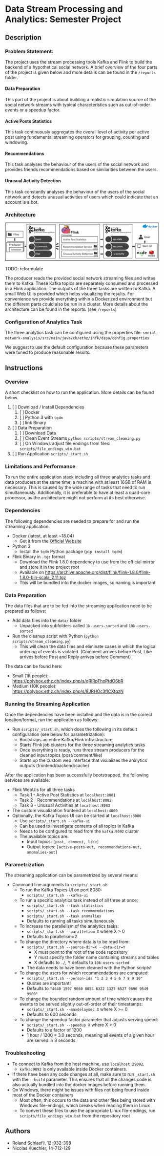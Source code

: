 # Data Stream Processing and Analytics: Semester Project

## Description
### Problem Statement:
The project uses the stream processing tools Kafka and Flink to build the backend of a hypothetical social network.
A brief overview of the four parts of the project is given below and more details can be found in the `/reports` folder.

#### Data Preparation
This part of the project is about building a realistic simulation source of the social network streams with typical characteristics such as out-of-order events or a speedup factor.

#### Active Posts Statistics
This task continuously aggregates the overall level of activity per active post using fundamental streaming operators for grouping, counting and windowing.

#### Recommendations
This task analyses the behaviour of the users of the social network and provides friends recommendations based on similarities between the users.

####  Unusual Activity Detection
This task constantly analyses the behaviour of the users of the social network and detects unusual activities of users which could indicate that an account is a bot.

### Architecture

![](reports/architecture-overview-v3.png)

TODO: reformulate

The producer reads the provided social network streaming files and writes them to Kafka.
These Kafka topics are separately consumed and processed in a Flink application.
The outputs of the three tasks are written to Kafka.
A small Web UI is provided which helps visualizing the results.
For convenience we provide everything within a Dockerized environment but the different parts could also be run in a cluster.
More details about the architecture can be found in the reports. (see `/reports`)

### Configuration of Analytics Task
The three analytics task can be configured using the properties file:
`social-network-analysis/src/main/java/ch/ethz/infk/dspa/config.properties`

We suggest to use the default configuration because these parameters were tuned to produce reasonable results.

## Instructions

### Overview

A short checklist on how to run the application. More details can be found below.

1. [ ] Download / Install Dependencies
    1. [ ] Docker
    2. [ ] Python 3 with `tqdm`
    3. [ ] link Binary
2. [ ] Data Preparation
    1. [ ] Download Data
    2. [ ] Clean Event Streams `python scripts/stream_cleaning.py`
    3. [ ] On Windows adjust file endings from files: `scripts/file_endings_win.bat`
3. [ ] Run Application `scripts/_start.sh`


### Limitations and Performance

To run the entire application stack including all three analytics tasks and data producers at the same time, a machine with at least 16GB of RAM is necessary. This is caused by the wide range of tasks that need to run simultaneously. Additionally, it is preferable to have at least a quad-core processor, as the architecture might not perform at its best otherwise.

### Dependencies

The following dependencies are needed to prepare for and run the streaming application:

- Docker (latest, at least ~18.04)
  - Get it from the [Official Website](https://www.docker.com/get-started)
- Python 3
  - Install the `tqdm` Python package (`pip install tqdm`)
- Flink Binary in `.tgz` format
  - Download the Flink 1.8.0 dependency to use from the official mirror and store it in the project root
  - Available on https://archive.apache.org/dist/flink/flink-1.8.0/flink-1.8.0-bin-scala_2.11.tgz
  - This will be bundled into the docker images, so naming is important

### Data Preparation

The data files that are to be fed into the streaming application need to be prepared as follows:

- Add data files into the `data/` folder
  - Unpacked into subfolders called `1k-users-sorted` and `10k-users-sorted`
- Run the cleanup script with Python (`python scripts/stream_cleaning.py`)
  - This will clean the data files and eliminate cases in which the logical ordering of events is violated.
    (Comment arrives before Post, Like arrives before Post and Reply arrives before Comment)

The data can be found here:
- Small (1K people): https://polybox.ethz.ch/index.php/s/qRlRpFhoPtdO6bR
- Medium (10K people): https://polybox.ethz.ch/index.php/s/8JRHOc3fICXtqzN

### Running the Streaming Application

Once the dependencies have been installed and the data is in the correct location/format, run the application as follows:

- Run `scripts/_start.sh`, which does the following in its default configuration (see below for parametrization):
  - Bootstraps an entire Kafka/Flink infrastructure
  - Starts Flink job clusters for the three streaming analytics tasks
  - Once everything is ready, runs three stream producers for the cleaned input topics (post/comment/like)
  - Starts up the custom web interface that visualizes the analytics outputs (frontend/backend/cache)

After the application has been successfully bootstrapped, the following services are available:

- Flink WebUIs for all three tasks
  - Task 1 - Active Post Statistics at `localhost:8081`
  - Task 2 - Recommendations at `localhost:8082`
  - Task 3 - Unusual Activities at `localhost:8083`
- The custom visualization frontend at `localhost:4000`
- Optionally, the Kafka Topics UI can be started at `localhost:8080`
  - Use `scripts/_start.sh --kafka-ui`
  - Can be used to investigate contents of all topics in Kafka
  - Needs to be configured to read from the `kafka:9092` cluster
  - The available topics are:
    - Input topics: `[post, comment, like]`
    - Output topics: `[active-posts-out, recommendations-out, anomalies-out]`

### Parametrization

The streaming application can be parametrized by several means:

- Command line arguments to `scripts/_start.sh`
  - To run the Kafka Topics UI on port 8080:
    - `scripts/_start.sh --kafka-ui`
  - To run a specific analytics task instead of all three at once:
    - `scripts/_start.sh --task statistics`
    - `scripts/_start.sh --task recommendations`
    - `scripts/_start.sh --task anomalies`
    - Defaults to running all tasks simultaneously
  - To increase the parallelism of the analytics tasks:
    - `scripts/_start.sh --parallelism X` where X > 0
    - Defaults to parallelism=2
  - To change the directory where data is to be read from:
    - `scripts/_start.sh --source-dir=X --data-dir=Y`
      - X must point to the root of the code repository
      - Y must specify the folder name containing streams and tables
      - X defaults to `./`, Y defaults to `10k-users-sorted`
    - The data needs to have been cleaned with the Python scripts!
  - To change the users for which recommendations are computed:
    - `scripts/_start.sh --person-ids "1 2 3 4 5 6 7 8 9 10"`
    - Quotes are important!
    - Defaults to `"4640 1597 9660 8054 6322 1327 6527 9696 9549 9900"`
  - To change the bounded random amount of time which causes the events to be served slightly out-of-order of their timestamps:
    - `scripts/_start.sh --maxdelaysec X` where X >= 0
    - Defaults to 600 seconds
  - To change the speedup factor parameter that adjusts serving speed:
    - `scripts/_start.sh --speedup X` where X > 0
    - Defaults to a factor of 1200
    - 1 hour / 1200 = 3.0 seconds, meaning all events of a given hour are served in 3 seconds

### Troubleshooting

- To connect to Kafka from the host machine, use `localhost:29092`.
  - `kafka:9092` is only available inside Docker containers.
- If there have been any code changes at all, make sure to run `_start.sh` with the `--build` parameter. This ensures that all the changes code is also actually bundled into the docker images before running them.
- On Windows, there might be issues with files not being found inside most of the Docker containers
  - Most often, this occurs to the data and other files being stored with Windows file-endings, which breaks when reading them in Linux
  - To convert these files to use the appropriate Linux file-endings, run `scripts/file_endings_win.bat` from the repository root

## Authors
- Roland Schlaefli, 12-932-398
- Nicolas Kuechler, 14-712-129
